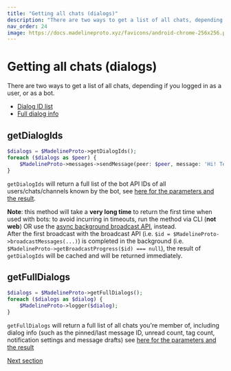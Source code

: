 ```yaml
---
title: "Getting all chats (dialogs)"
description: "There are two ways to get a list of all chats, depending if you logged in as a user, or as a bot."
nav_order: 24
image: https://docs.madelineproto.xyz/favicons/android-chrome-256x256.png
---
```

# Getting all chats (dialogs)

There are two ways to get a list of all chats, depending if you logged in as a user, or as a bot.

* [Dialog ID list](#getDialogIds)
* [Full dialog info](#getFullDialogs)

## getDialogIds
```php
$dialogs = $MadelineProto->getDialogIds();
foreach ($dialogs as $peer) {
    $MadelineProto->messages->sendMessage(peer: $peer, message: 'Hi! Testing MadelineProto broadcasting!');
}
```

`getDialogIds` will return a full list of the bot API IDs of all users/chats/channels known by the bot, see [here for the parameters and the result](https://docs.madelineproto.xyz/getDialogIds.html).  

**Note**: this method will take a **very long time** to return the first time when used with bots: to avoid incurring in timeouts, run the method via CLI (**not web**) OR use the [async background broadcast API](https://docs.madelineproto.xyz/docs/BROADCAST.html), instead.  
After the first broadcast with the broadcast API (i.e. `$id = $MadelineProto->broadcastMessages(...)`) is completed in the background (i.e. `$MadelineProto->getBroadcastProgress($id) === null`), the result of `getDialogIds` will be cached and will be returned immediately.  

## getFullDialogs
```php
$dialogs = $MadelineProto->getFullDialogs();
foreach ($dialogs as $dialog) {
    $MadelineProto->logger($dialog);
}
```

`getFullDialogs` will return a full list of all chats you're member of, including dialog info (such as the pinned/last message ID, unread count, tag count, notification settings and message drafts) see [here for the parameters and the result](https://docs.madelineproto.xyz/getFullDialogs.html)

<a href="https://docs.madelineproto.xyz/docs/INLINE_BUTTONS.html">Next section</a>